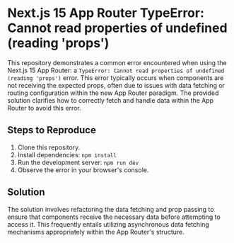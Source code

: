 # Next.js 15 App Router TypeError: Cannot read properties of undefined (reading 'props')

This repository demonstrates a common error encountered when using the Next.js 15 App Router: a `TypeError: Cannot read properties of undefined (reading 'props')` error.  This error typically occurs when components are not receiving the expected props, often due to issues with data fetching or routing configuration within the new App Router paradigm. The provided solution clarifies how to correctly fetch and handle data within the App Router to avoid this error.

## Steps to Reproduce

1. Clone this repository.
2. Install dependencies: `npm install`
3. Run the development server: `npm run dev`
4. Observe the error in your browser's console.

## Solution

The solution involves refactoring the data fetching and prop passing to ensure that components receive the necessary data before attempting to access it.  This frequently entails utilizing asynchronous data fetching mechanisms appropriately within the App Router's structure.
